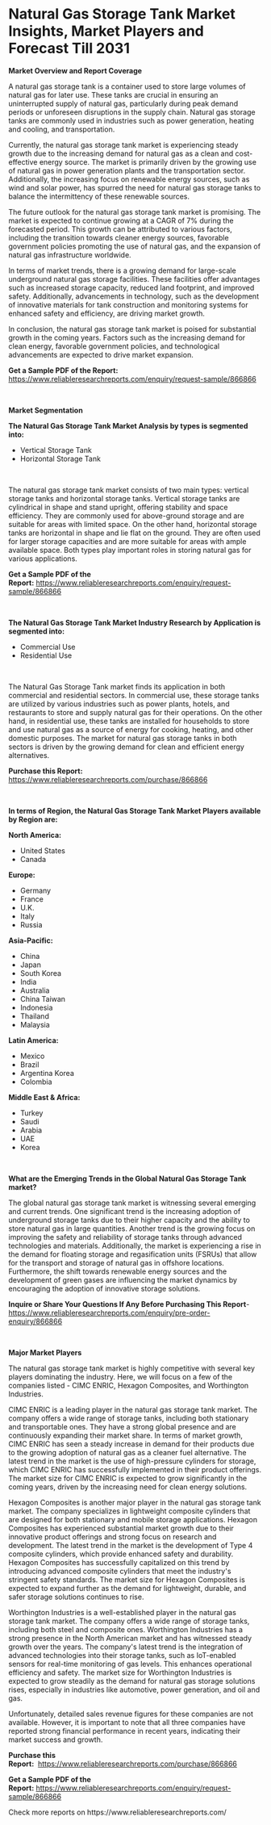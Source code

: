 <p><h1>Natural Gas Storage Tank Market Insights, Market Players and Forecast Till 2031</h1></p><p><strong>Market Overview and Report Coverage</strong></p>
<p><p>A natural gas storage tank is a container used to store large volumes of natural gas for later use. These tanks are crucial in ensuring an uninterrupted supply of natural gas, particularly during peak demand periods or unforeseen disruptions in the supply chain. Natural gas storage tanks are commonly used in industries such as power generation, heating and cooling, and transportation.</p><p>Currently, the natural gas storage tank market is experiencing steady growth due to the increasing demand for natural gas as a clean and cost-effective energy source. The market is primarily driven by the growing use of natural gas in power generation plants and the transportation sector. Additionally, the increasing focus on renewable energy sources, such as wind and solar power, has spurred the need for natural gas storage tanks to balance the intermittency of these renewable sources.</p><p>The future outlook for the natural gas storage tank market is promising. The market is expected to continue growing at a CAGR of 7% during the forecasted period. This growth can be attributed to various factors, including the transition towards cleaner energy sources, favorable government policies promoting the use of natural gas, and the expansion of natural gas infrastructure worldwide.</p><p>In terms of market trends, there is a growing demand for large-scale underground natural gas storage facilities. These facilities offer advantages such as increased storage capacity, reduced land footprint, and improved safety. Additionally, advancements in technology, such as the development of innovative materials for tank construction and monitoring systems for enhanced safety and efficiency, are driving market growth.</p><p>In conclusion, the natural gas storage tank market is poised for substantial growth in the coming years. Factors such as the increasing demand for clean energy, favorable government policies, and technological advancements are expected to drive market expansion.</p></p>
<p><strong>Get a Sample PDF of the Report:</strong> <a href="https://www.reliableresearchreports.com/enquiry/request-sample/866866">https://www.reliableresearchreports.com/enquiry/request-sample/866866</a></p>
<p>&nbsp;</p>
<p><strong>Market Segmentation</strong></p>
<p><strong>The Natural Gas Storage Tank Market Analysis by types is segmented into:</strong></p>
<p><ul><li>Vertical Storage Tank</li><li>Horizontal Storage Tank</li></ul></p>
<p>&nbsp;</p>
<p><p>The natural gas storage tank market consists of two main types: vertical storage tanks and horizontal storage tanks. Vertical storage tanks are cylindrical in shape and stand upright, offering stability and space efficiency. They are commonly used for above-ground storage and are suitable for areas with limited space. On the other hand, horizontal storage tanks are horizontal in shape and lie flat on the ground. They are often used for larger storage capacities and are more suitable for areas with ample available space. Both types play important roles in storing natural gas for various applications.</p></p>
<p><strong>Get a Sample PDF of the Report:</strong>&nbsp;<a href="https://www.reliableresearchreports.com/enquiry/request-sample/866866">https://www.reliableresearchreports.com/enquiry/request-sample/866866</a></p>
<p>&nbsp;</p>
<p><strong>The Natural Gas Storage Tank Market Industry Research by Application is segmented into:</strong></p>
<p><ul><li>Commercial Use</li><li>Residential Use</li></ul></p>
<p>&nbsp;</p>
<p><p>The Natural Gas Storage Tank market finds its application in both commercial and residential sectors. In commercial use, these storage tanks are utilized by various industries such as power plants, hotels, and restaurants to store and supply natural gas for their operations. On the other hand, in residential use, these tanks are installed for households to store and use natural gas as a source of energy for cooking, heating, and other domestic purposes. The market for natural gas storage tanks in both sectors is driven by the growing demand for clean and efficient energy alternatives.</p></p>
<p><strong>Purchase this Report:</strong>&nbsp; <a href="https://www.reliableresearchreports.com/purchase/866866">https://www.reliableresearchreports.com/purchase/866866</a></p>
<p>&nbsp;</p>
<p><strong>In terms of Region, the Natural Gas Storage Tank Market Players available by Region are:</strong></p>
<p>
    <p> <strong> North America: </strong>
        <ul>
            <li>United States</li>
            <li>Canada</li>
        </ul>
        </p> 
    <p> <strong> Europe: </strong>
        <ul>
            <li>Germany</li>
            <li>France</li>
            <li>U.K.</li>
            <li>Italy</li>
            <li>Russia</li>
        </ul>
        </p> 
    <p> <strong> Asia-Pacific: </strong>
        <ul>
            <li>China</li>
            <li>Japan</li>
            <li>South Korea</li>
            <li>India</li>
            <li>Australia</li>
            <li>China Taiwan</li>
            <li>Indonesia</li>
            <li>Thailand</li>
            <li>Malaysia</li>
        </ul>
        </p> 
    <p> <strong> Latin America: </strong>
        <ul>
            <li>Mexico</li>
            <li>Brazil</li>
            <li>Argentina Korea</li>
            <li>Colombia</li>
        </ul>
        </p> 
    <p> <strong> Middle East & Africa: </strong>
        <ul>
            <li>Turkey</li>
            <li>Saudi</li>
            <li>Arabia</li>
            <li>UAE</li>
            <li>Korea</li>
        </ul>
    </p>
    </p>
<p>&nbsp;</p>
<p><strong>What are the Emerging Trends in the Global Natural Gas Storage Tank market?</strong></p>
<p><p>The global natural gas storage tank market is witnessing several emerging and current trends. One significant trend is the increasing adoption of underground storage tanks due to their higher capacity and the ability to store natural gas in large quantities. Another trend is the growing focus on improving the safety and reliability of storage tanks through advanced technologies and materials. Additionally, the market is experiencing a rise in the demand for floating storage and regasification units (FSRUs) that allow for the transport and storage of natural gas in offshore locations. Furthermore, the shift towards renewable energy sources and the development of green gases are influencing the market dynamics by encouraging the adoption of innovative storage solutions.</p></p>
<p><strong>Inquire or Share Your Questions If Any Before Purchasing This Report</strong>- <a href="https://www.reliableresearchreports.com/enquiry/pre-order-enquiry/866866">https://www.reliableresearchreports.com/enquiry/pre-order-enquiry/866866</a></p>
<p>&nbsp;</p>
<p><strong>Major Market Players</strong></p>
<p><p>The natural gas storage tank market is highly competitive with several key players dominating the industry. Here, we will focus on a few of the companies listed - CIMC ENRIC, Hexagon Composites, and Worthington Industries.</p><p>CIMC ENRIC is a leading player in the natural gas storage tank market. The company offers a wide range of storage tanks, including both stationary and transportable ones. They have a strong global presence and are continuously expanding their market share. In terms of market growth, CIMC ENRIC has seen a steady increase in demand for their products due to the growing adoption of natural gas as a cleaner fuel alternative. The latest trend in the market is the use of high-pressure cylinders for storage, which CIMC ENRIC has successfully implemented in their product offerings. The market size for CIMC ENRIC is expected to grow significantly in the coming years, driven by the increasing need for clean energy solutions.</p><p>Hexagon Composites is another major player in the natural gas storage tank market. The company specializes in lightweight composite cylinders that are designed for both stationary and mobile storage applications. Hexagon Composites has experienced substantial market growth due to their innovative product offerings and strong focus on research and development. The latest trend in the market is the development of Type 4 composite cylinders, which provide enhanced safety and durability. Hexagon Composites has successfully capitalized on this trend by introducing advanced composite cylinders that meet the industry's stringent safety standards. The market size for Hexagon Composites is expected to expand further as the demand for lightweight, durable, and safer storage solutions continues to rise.</p><p>Worthington Industries is a well-established player in the natural gas storage tank market. The company offers a wide range of storage tanks, including both steel and composite ones. Worthington Industries has a strong presence in the North American market and has witnessed steady growth over the years. The company's latest trend is the integration of advanced technologies into their storage tanks, such as IoT-enabled sensors for real-time monitoring of gas levels. This enhances operational efficiency and safety. The market size for Worthington Industries is expected to grow steadily as the demand for natural gas storage solutions rises, especially in industries like automotive, power generation, and oil and gas.</p><p>Unfortunately, detailed sales revenue figures for these companies are not available. However, it is important to note that all three companies have reported strong financial performance in recent years, indicating their market success and growth.</p></p>
<p><strong>Purchase this Report:</strong>&nbsp;&nbsp;<a href="https://www.reliableresearchreports.com/purchase/866866">https://www.reliableresearchreports.com/purchase/866866</a></p>
<p></p>
<p><strong>Get a Sample PDF of the Report:</strong>&nbsp;<a href="https://www.reliableresearchreports.com/enquiry/request-sample/866866">https://www.reliableresearchreports.com/enquiry/request-sample/866866</a></p>
<p>Check more reports on https://www.reliableresearchreports.com/</p>